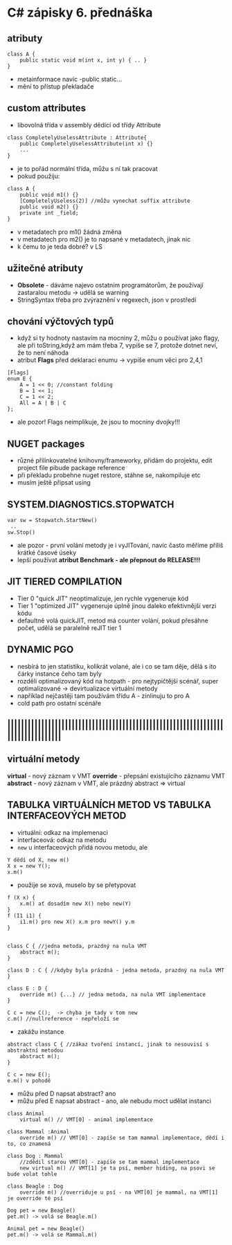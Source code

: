 # C# zápisky 6. přednáška

## atributy
```
class A {
	public static void m(int x, int y) { .. }
}
```
* metainformace navíc -public static...
* mění to přístup překladače

## custom attributes
* libovolná třída v assembly dědící od třídy Attribute
```
class CompletelyUselessAttribute : Attribute{
	public CompletelyUselessAttribute(int x) {}
	...
}
```
* je to pořád normální třída, můžu s ní tak pracovat
* pokud použiju:
```
class A {
	public void m1() {}
	[CompletelyUseless(2)] //můžu vynechat suffix attribute
	public void m2() {}
	private int _field;
}
```
* v metadatech pro m1() žádná změna
* v metadatech pro m2() je to napsané v metadatech, jinak nic
* k čemu to je teda dobré? v LS

## užitečné atributy
* **Obsolete** - dáváme najevo ostatním programátorům, že používají zastaralou metodu -> udělá se warning
* StringSyntax  třeba pro zvýraznění v regexech, json v prostředí

## chování výčtových typů
* když si ty hodnoty nastavím na mocniny 2, můžu o používat jako flagy, ale při toString,když am mám třeba 7, vypíše se 7, protože dotnet neví, že to není náhoda
* atribut **Flags** před deklaraci enumu -> vypíše enum věci pro 2,4,1
```
[Flags]
enum E {
	A = 1 << 0; //constant folding
	B = 1 << 1;
	C = 1 << 2;
	All = A | B | C
};
```
* ale pozor! Flags neimplikuje, že jsou to mocniny dvojky!!!

## NUGET packages
* různé přilinkovatelné knihovny/frameworky, přidám do projektu, edit project file pibude package reference
* při překladu probehne nuget restore, stáhne se, nakompiluje etc
* musím ještě připsat using

## SYSTEM.DIAGNOSTICS.STOPWATCH
```
var sw = Stopwatch.StartNew()
 ..
sw.Stop()
```
* ale pozor - první volání metody je i vyJITování, navíc často měříme příliš krátké časové úseky
* lepší používat **atribut Benchmark - ale přepnout do RELEASE!!!**
    

## JIT TIERED COMPILATION
* Tier 0 "quick JIT" neoptimalizuje, jen rychle vygeneruje kód
* Tier 1 "optimized JIT" vygeneruje úplně jinou daleko efektivnější verzi kódu
* defaultně volá quickJIT, metod má counter volání, pokud přesáhne počet, udělá se paralelně reJIT tier 1


## DYNAMIC PGO
* nesbírá to jen statistiku, kolikrát volané, ale i co se tam děje, dělá s ito čárky instance čeho tam byly
* rozdělí optimalizovaný kód na hotpath - pro nejtypičtější scénář, super optimalizované -> devirtualizace virtuální metody
* například nejčastěji tam používám třídu A - zinlinuju to pro A
* cold path pro ostatní scénáře

||||||||||||||||||||||||||||||||||||||||||||||||||||||||||||||||||||||||||||||||
--------------------------------------------------------------------------------

## virtuální metody
**virtual** - nový záznam v VMT
**override** - přepsání existujícího záznamu VMT
**abstract** - nový záznam v VMT, ale prázdný           abstract => virtual


## TABULKA VIRTUÁLNÍCH METOD VS TABULKA INTERFACEOVÝCH METOD
* virtuální: odkaz na implemenaci
* interfaceová: odkaz na metodu
* `new` u interfaceových přidá novou metodu, ale 
```
Y dědí od X, new m() 
X x = new Y(); 
x.m()
``` 
* použije se xová, muselo by se přetypovat
``` 
f (X x) {
    x.m() ať dosadím new X() nebo new(Y)
}
f (I1 i1) {
    i1.m() pro new X() x.m pro newY() y.m
}


class C { //jedna metoda, prazdný na nula VMT
    abstract m();
}

class D : C { //kdyby byla prázdná - jedna metoda, prazdný na nula VMT
}

class E : D {
    override m() {...} // jedna metoda, na nula VMT implementace
}

C c = new C();  -> chyba je tady v tom new
c.m() //nullreference - nepřeloží se
``` 
* zakážu instance 
``` 
abstract class C { //zákaz tvoření instancí, jinak to nesouvisí s abstraktní metodou
    abstract m();
}
``` 
``` 
C c = new E();
e.m() v pohodě
``` 

* můžu před D napsat abstract? ano
* můžu před E napsat abstract - ano, ale nebudu moct udělat instanci

``` 
class Animal
    virtual m() // VMT[0] - animal implementace

class Mammal :Animal
    override m() // VMT[0] - zapíše se tam mammal implementace, dědí i to, co znamená
    
class Dog : Mammal
    //zdědil starou VMT[0] - zapíše se tam mammal implementace
    new virtual m() // VMT[1] je ta psí, member hiding, na psovi se bude volat tohle
    
class Beagle : Dog
    override m() //overriduje u psí - na VMT[0] je mammal, na VMT[1] je override té psí

Dog pet = new Beagle()
pet.m() -> volá se Beagle.m()

Animal pet = new Beagle()
pet.m() -> volá se Mammal.m()
``` 
